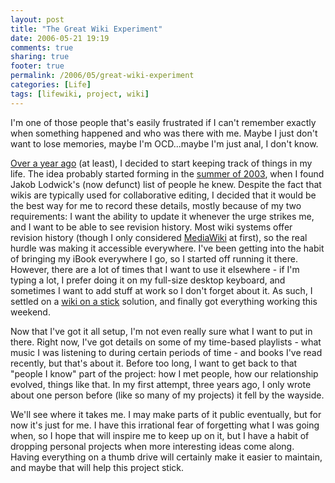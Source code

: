```yaml
---
layout: post
title: "The Great Wiki Experiment"
date: 2006-05-21 19:19
comments: true
sharing: true
footer: true
permalink: /2006/05/great-wiki-experiment
categories: [Life]
tags: [lifewiki, project, wiki]
---
```

I'm one of those people that's easily frustrated if I can't remember exactly when something happened and who was there with me.  Maybe I just don't want to lose memories, maybe I'm OCD...maybe I'm just anal, I don't know.

<a href="/archives/2005/03/remember_when.php">Over a year ago</a> (at least), I decided to start keeping track of things in my life.  The idea probably started forming in the <a href="http://brocklisoup.livejournal.com/303312.html">summer of 2003</a>, when I found Jakob Lodwick's (now defunct) list of people he knew.  Despite the fact that wikis are typically used for collaborative editing, I decided that it would be the best way for me to record these details, mostly because of my two requirements: I want the ability to update it whenever the urge strikes me, and I want to be able to see revision history.  Most wiki systems offer revision history (though I only considered <a href="http://www.mediawiki.org/wiki/MediaWiki">MediaWiki</a> at first), so the real hurdle was making it accessible everywhere.  I've been getting into the habit of bringing my iBook everywhere I go, so I started off running it there.  However, there are a lot of times that I want to use it elsewhere - if I'm typing a lot, I prefer doing it on my full-size desktop keyboard, and sometimes I want to add stuff at work so I don't forget about it.  As such, I settled on a <a href="/archives/2006/05/wiki_on_a_stick_the_aftermath.php">wiki on a stick</a> solution, and finally got everything working this weekend.

Now that I've got it all setup, I'm not even really sure what I want to put in there.  Right now, I've got details on some of my time-based playlists - what music I was listening to during certain periods of time - and books I've read recently, but that's about it.  Before too long, I want to get back to that "people I know" part of the project: how I met people, how our relationship evolved, things like that.  In my first attempt, three years ago, I only wrote about one person before (like so many of my projects) it fell by the wayside.

We'll see where it takes me.  I may make parts of it public eventually, but for now it's just for me.  I have this irrational fear of forgetting what I was going when, so I hope that will inspire me to keep up on it, but I have a habit of dropping personal projects when more interesting ideas come along.  Having everything on a thumb drive will certainly make it easier to maintain, and maybe that will help this project stick.

